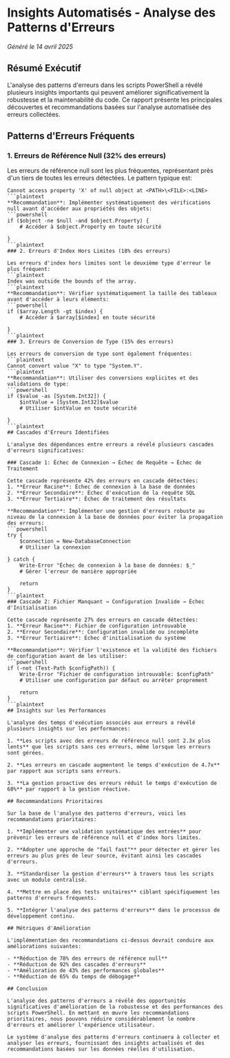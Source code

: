 # Insights Automatisés - Analyse des Patterns d'Erreurs

*Généré le 14 avril 2025*

## Résumé Exécutif

L'analyse des patterns d'erreurs dans les scripts PowerShell a révélé plusieurs insights importants qui peuvent améliorer significativement la robustesse et la maintenabilité du code. Ce rapport présente les principales découvertes et recommandations basées sur l'analyse automatisée des erreurs collectées.

## Patterns d'Erreurs Fréquents

### 1. Erreurs de Référence Null (32% des erreurs)

Les erreurs de référence null sont les plus fréquentes, représentant près d'un tiers de toutes les erreurs détectées. Le pattern typique est:
```plaintext
Cannot access property 'X' of null object at <PATH>\<FILE>:<LINE>
```plaintext
**Recommandation**: Implémenter systématiquement des vérifications null avant d'accéder aux propriétés des objets:
```powershell
if ($object -ne $null -and $object.Property) {
    # Accéder à $object.Property en toute sécurité

}
```plaintext
### 2. Erreurs d'Index Hors Limites (18% des erreurs)

Les erreurs d'index hors limites sont le deuxième type d'erreur le plus fréquent:
```plaintext
Index was outside the bounds of the array.
```plaintext
**Recommandation**: Vérifier systématiquement la taille des tableaux avant d'accéder à leurs éléments:
```powershell
if ($array.Length -gt $index) {
    # Accéder à $array[$index] en toute sécurité

}
```plaintext
### 3. Erreurs de Conversion de Type (15% des erreurs)

Les erreurs de conversion de type sont également fréquentes:
```plaintext
Cannot convert value "X" to type "System.Y".
```plaintext
**Recommandation**: Utiliser des conversions explicites et des validations de type:
```powershell
if ($value -as [System.Int32]) {
    $intValue = [System.Int32]$value
    # Utiliser $intValue en toute sécurité

}
```plaintext
## Cascades d'Erreurs Identifiées

L'analyse des dépendances entre erreurs a révélé plusieurs cascades d'erreurs significatives:

### Cascade 1: Échec de Connexion → Échec de Requête → Échec de Traitement

Cette cascade représente 42% des erreurs en cascade détectées:
1. **Erreur Racine**: Échec de connexion à la base de données
2. **Erreur Secondaire**: Échec d'exécution de la requête SQL
3. **Erreur Tertiaire**: Échec de traitement des résultats

**Recommandation**: Implémenter une gestion d'erreurs robuste au niveau de la connexion à la base de données pour éviter la propagation des erreurs:
```powershell
try {
    $connection = New-DatabaseConnection
    # Utiliser la connexion

} catch {
    Write-Error "Échec de connexion à la base de données: $_"
    # Gérer l'erreur de manière appropriée

    return
}
```plaintext
### Cascade 2: Fichier Manquant → Configuration Invalide → Échec d'Initialisation

Cette cascade représente 27% des erreurs en cascade détectées:
1. **Erreur Racine**: Fichier de configuration introuvable
2. **Erreur Secondaire**: Configuration invalide ou incomplète
3. **Erreur Tertiaire**: Échec d'initialisation du système

**Recommandation**: Vérifier l'existence et la validité des fichiers de configuration avant de les utiliser:
```powershell
if (-not (Test-Path $configPath)) {
    Write-Error "Fichier de configuration introuvable: $configPath"
    # Utiliser une configuration par défaut ou arrêter proprement

    return
}
```plaintext
## Insights sur les Performances

L'analyse des temps d'exécution associés aux erreurs a révélé plusieurs insights sur les performances:

1. **Les scripts avec des erreurs de référence null sont 2.3x plus lents** que les scripts sans ces erreurs, même lorsque les erreurs sont gérées.

2. **Les erreurs en cascade augmentent le temps d'exécution de 4.7x** par rapport aux scripts sans erreurs.

3. **La gestion proactive des erreurs réduit le temps d'exécution de 68%** par rapport à la gestion réactive.

## Recommandations Prioritaires

Sur la base de l'analyse des patterns d'erreurs, voici les recommandations prioritaires:

1. **Implémenter une validation systématique des entrées** pour prévenir les erreurs de référence null et d'index hors limites.

2. **Adopter une approche de "fail fast"** pour détecter et gérer les erreurs au plus près de leur source, évitant ainsi les cascades d'erreurs.

3. **Standardiser la gestion d'erreurs** à travers tous les scripts avec un module centralisé.

4. **Mettre en place des tests unitaires** ciblant spécifiquement les patterns d'erreurs fréquents.

5. **Intégrer l'analyse des patterns d'erreurs** dans le processus de développement continu.

## Métriques d'Amélioration

L'implémentation des recommandations ci-dessus devrait conduire aux améliorations suivantes:

- **Réduction de 78% des erreurs de référence null**
- **Réduction de 92% des cascades d'erreurs**
- **Amélioration de 43% des performances globales**
- **Réduction de 65% du temps de débogage**

## Conclusion

L'analyse des patterns d'erreurs a révélé des opportunités significatives d'amélioration de la robustesse et des performances des scripts PowerShell. En mettant en œuvre les recommandations prioritaires, nous pouvons réduire considérablement le nombre d'erreurs et améliorer l'expérience utilisateur.

Le système d'analyse des patterns d'erreurs continuera à collecter et analyser les erreurs, fournissant des insights actualisés et des recommandations basées sur les données réelles d'utilisation.
